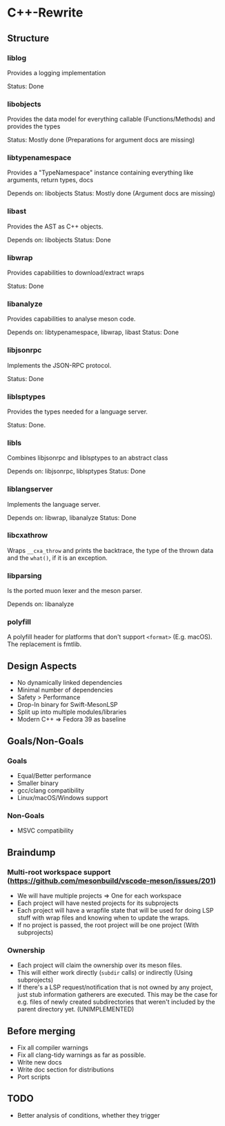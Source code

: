 # C++-Rewrite

## Structure
### liblog
Provides a logging implementation

Status: Done
### libobjects
Provides the data model for everything callable (Functions/Methods)
and provides the types

Status: Mostly done (Preparations for argument docs are missing)
### libtypenamespace
Provides a "TypeNamespace" instance containing everything like arguments, return types, docs

Depends on: libobjects
Status: Mostly done (Argument docs are missing)
### libast
Provides the AST as C++ objects.

Depends on: libobjects
Status: Done
### libwrap
Provides capabilities to download/extract wraps

Status: Done
### libanalyze
Provides capabilities to analyse meson code.

Depends on: libtypenamespace, libwrap, libast
Status: Done
### libjsonrpc
Implements the JSON-RPC protocol.

Status: Done
### liblsptypes
Provides the types needed for a language server.

Status: Done.
### libls
Combines libjsonrpc and liblsptypes to an abstract class

Depends on: libjsonrpc, liblsptypes
Status: Done
### liblangserver
Implements the language server.

Depends on: libwrap, libanalyze
Status: Done
### libcxathrow
Wraps `__cxa_throw` and prints the backtrace, the type of the thrown data
and the `what()`, if it is an exception.

### libparsing
Is the ported muon lexer and the meson parser.

Depends on: libanalyze

### polyfill
A polyfill header for platforms that don't support `<format>` (E.g. macOS). The replacement is fmtlib.

## Design Aspects
- No dynamically linked dependencies
- Minimal number of dependencies
- Safety > Performance
- Drop-In binary for Swift-MesonLSP
- Split up into multiple modules/libraries
- Modern C++ => Fedora 39 as baseline

## Goals/Non-Goals
### Goals
- Equal/Better performance
- Smaller binary
- gcc/clang compatibility
- Linux/macOS/Windows support
### Non-Goals
- MSVC compatibility


## Braindump
### Multi-root workspace support (https://github.com/mesonbuild/vscode-meson/issues/201)
- We will have multiple projects => One for each workspace
- Each project will have nested projects for its subprojects
- Each project will have a wrapfile state that will be used for doing LSP stuff with wrap files and knowing when to update the wraps.
- If no project is passed, the root project will be one project (With subprojects)
### Ownership
- Each project will claim the ownership over its meson files.
- This will either work directly (`subdir` calls) or indirectly (Using subprojects)
- If there's a LSP request/notification that is not owned by any project, just stub information gatherers are executed. This may be the case for e.g. files of
  newly created subdirectories that weren't included by the parent directory yet. (UNIMPLEMENTED)

## Before merging
- Fix all compiler warnings
- Fix all clang-tidy warnings as far as possible.
- Write new docs
- Write doc section for distributions
- Port scripts


## TODO
- Better analysis of conditions, whether they trigger
